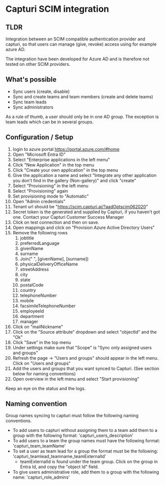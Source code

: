 # Capturi SCIM integration

## TLDR 

Integration between an SCIM compatible authentication provider and capturi, so that users can manage (give, revoke) 
access using for example azure AD. 

The integration have been developed for Azure AD and is therefore not tested on other SCIM providers.


## What's possible

* Sync users (create, disable)
* Sync and create teams and team members (create and delete teams)
* Sync team leads
* Sync administrators

As a rule of thumb, a user should only be in one AD group. The exception is team leads which can be in several groups.

## Configuration / Setup

1. login to azure portal https://portal.azure.com/#home
2. Open "Microsoft Entra ID"
3. Select "Enterprise applications in the left menu"
4. Click "New Application" in the top menu
5. Click "Create your own application" in the top menu
6. Give the application a name and select "Integrate any other application you don't find in the gallery (Non-gallery)" and click "create"
7. Select "Provisioning" in the left menu
8. Select "Provisioning" again
9. Set provisioning mode to "Automatic"
10. Open "Admin credentials"
11. Tenant url should be "https://scim.capturi.ai/?aadOptscim062020"
12. Secret token is the generated and supplied by Capturi, if you haven't got one. Contact your Capturi Customer Success Manager
13. Click on test connection and then on save.
14. Open mappings and click on "Provision Azure Active Directory Users"
15. Remove the following rows
    1. jobtitle
    2. preferredLanguage
    3. givenName
    4. surname
    5. Join(" ", [givenName], [surname])
    6. physicalDeliveryOfficeName
    7. streetAddress
    8. city
    9. state
    10. postalCode
    11. country
    12. telephoneNumber
    13. mobile
    14. facsimileTelephoneNumber
    15. employeeId
    16. department
    17. manager
16. Click on "mailNickname"
17. Click on the "Source attribute" dropdown and select "objectId" and the "Ok"
18. Click "Save" in the top menu
19. Under settings make sure that "Scope" is "Sync only assigned users and groups"
20. Refresh the page -> "Users and groups" should appear in the left menu. Click on "Users and groups"
21. Add the users and groups that you want synced to Capturi. (See section below for naming conventions)
22. Open overview in the left menu and select "Start provisioning"


Keep an eye on the status and the logs.

## Naming convention

Group names syncing to capturi must follow the following naming conventions. 

* To add users to capturi without assigning them to a team add them to a group with the following format: 'capturi_users_description'
* To add users to a team the group names must have the following format: 'capturi_team_teamName'
* To set a user as team lead for a group the format must be the following: 'capturi_teamlead_teamname_teamExternalId'
  * teamExternalId is found under the team group. Click on the group in Entra Id, and copy the "object Id" field.
* To give users administrative role, add them to a group with the following name: 'capturi_role_admins'  
 


